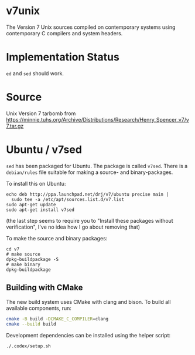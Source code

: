# v7unix

The Version 7 Unix sources compiled on contemporary systems using
contemporary C compilers and system headers.

# Implementation Status

`ed` and `sed` should work.

# Source

Unix Version 7 tarbomb from https://minnie.tuhs.org/Archive/Distributions/Research/Henry_Spencer_v7/v7.tar.gz

# Ubuntu / v7sed

`sed` has been packaged for Ubuntu. The package is called
`v7sed`.  There is a `debian/rules` file suitable for making a source-
and binary-packages.

To install this on Ubuntu:

```
echo deb http://ppa.launchpad.net/drj/v7/ubuntu precise main |
  sudo tee -a /etc/apt/sources.list.d/v7.list
sudo apt-get update
sudo apt-get install v7sed
```

(the last step seems to require you to "Install these packages
without verification", I've no idea how I go about removing
that)

To make the source and binary packages:

```
cd v7
# make source
dpkg-buildpackage -S
# make binary
dpkg-buildpackage
```

## Building with CMake

The new build system uses CMake with clang and bison. To build all available
components, run:

```sh
cmake -B build -DCMAKE_C_COMPILER=clang
cmake --build build
```

Development dependencies can be installed using the helper script:

```sh
./.codex/setup.sh
```
